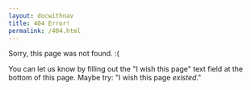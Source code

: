 ```yaml
---
layout: docwithnav
title: 404 Error!
permalink: /404.html
---
```

<script language="JavaScript">
$( document ).ready(function() {
  var oldURLs=["/README.md","/README.html",".html",".md","/v1.1/","/v1.0/"];
  var fwdDirs=["examples/","cluster/","devel/"];
  var doRedirect = false;
  var notHere = false;
  var forwardingURL=window.location.href;
  if (forwardingURL.indexOf("third_party/swagger-ui") > -1)
  {
    notHere = true;
    window.location.replace("http://kubernetes.io/kubernetes/third_party/swagger-ui/");
  }
  if (forwardingURL.indexOf("docs/design") > -1)
  {
    notHere = true;
    window.location.replace("https://github.com/kubernetes/kubernetes/tree/{{page.githubbranch}}/docs/design");
  }
  if (forwardingURL.indexOf("api-ref/") > -1) 
  {
    notHere = true;
    window.location.replace("http://kubernetes.io/docs/api/");
  }
  for (i=0;i<fwdDirs.length;i++) {
    if (forwardingURL.indexOf(fwdDirs[i]) > -1)
    {
      var urlPieces = forwardingURL.split(fwdDirs[i]);
      var newURL = "https://github.com/kubernetes/kubernetes/tree/{{page.githubbranch}}/" + fwdDirs[i] + urlPieces[1];
      notHere = true;
      window.location.replace(newURL);
    }
  }
  if (!notHere) {
    for (i=0;i<oldURLs.length;i++) {
      if (forwardingURL.indexOf(oldURLs[i]) > -1)
      {
        doRedirect=true;
        forwardingURL=forwardingURL.replace(oldURLs[i],"/");
      }
    }
    if (doRedirect)
    {
      window.location.replace(forwardingURL);
    };
  }
});
</script>

Sorry, this page was not found. :( 

You can let us know by filling out the "I wish this page" text field at
the bottom of this page. Maybe try: "I wish this page _existed_."
